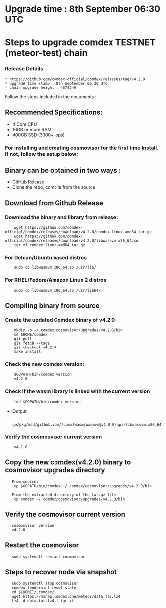 # Upgrade time : 8th September 06:30 UTC 

# Steps to upgrade comdex TESTNET (meteor-test) chain

### Release Details
    * https://github.com/comdex-official/comdex/releases/tag/v4.2.0
    * upgrade time stamp : 8th September 06:30 UTC 
    * chain upgrade height : 4879549

Follow the steps included in the documents :

## Recommended Specifications:
   * 4 Core CPU
   * 16GB or more RAM
   * 400GB SSD (3000+ iops)

### For installing and creating cosmovisor for the first time [Install](https://github.com/comdex-official/networks/blob/main/testnet/cosmovisor-setup.md). If not, follow the setup below:

## Binary can be obtained in two ways :
   * GitHub Release 
   * Clone the repo, compile from the source

## Download from Github Release

### Download the binary and library from release:

```shell
    wget https://github.com/comdex-official/comdex/releases/download/v4.2.0/comdex-linux-amd64.tar.gz
    wget https://github.com/comdex-official/comdex/releases/download/v4.2.0/libwasmvm.x86_64.so
    tar xf comdex-linux-amd64.tar.gz
```

### For Debian/Ubuntu based distros
```shell
    sudo cp libwasmvm.x86_64.so /usr/lib/
```

### For RHEL/Fedora/Amazon Linux 2 distros
```shell
    sudo cp libwasmvm.x86_64.so /usr/lib64/
```

## Compiling binary from source

### Create the updated Comdex binary of v4.2.0

```shell
    mkdir -p ~/.comdex/cosmovisor/upgrades/v4.2.0/bin
    cd $HOME/comdex
    git pull
    git fetch --tags
    git checkout v4.2.0
    make install
```

### Check the new comdex version:

```shell
    $GOPATH/bin/comdex version
    v4.2.0
```

### Check if the wasm library is linked with the current version 

```shell
    ldd $GOPATH/bin/comdex version
```

 - Output
   ```shell
      go/pkg/mod/github.com/!cosm!wasm/wasmvm@v1.0.0/api/libwasmvm.x86_64.so
   ```
       

### Verify the cosmosvisor current version

```shell
    v4.1.0
```

## Copy the new comdex(v4.2.0) binary to cosmovisor upgrades directory

```shell 
   From source:
    cp $GOPATH/bin/comdex ~/.comdex/cosmovisor/upgrades/v4.2.0/bin
    
   From the extracted directory of the tar.gz file:
    cp comdex ~/.comdex/cosmovisor/upgrades/v4.2.0/bin
```

## Verify the cosmovisor current version

```shell
   cosmosvisor version
   v4.2.0
```

## Restart the cosmovisor

```shell
   sudo systemctl restart cosmovisor
```
 
## Steps to recover node via snapshot

```shell
   sudo systemctl stop cosmovisor
   comdex tendermint reset-state
   cd ${HOME}/.comdex/
   wget https://msnap.comdex.one/meteor/data.tar.lz4
   lz4 -d data.tar.lz4 | tar xf -
```
